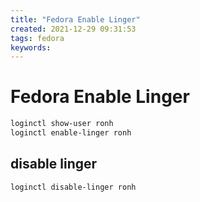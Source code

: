 ```yaml
---
title: "Fedora Enable Linger"
created: 2021-12-29 09:31:53
tags: fedora
keywords:
---
```


# Fedora Enable Linger

```bash
loginctl show-user ronh
loginctl enable-linger ronh
```

## disable linger

```bash
loginctl disable-linger ronh
```
